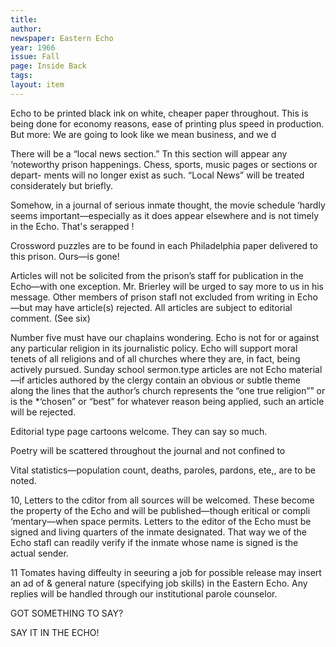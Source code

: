 ```yaml
---
title: 
author:
newspaper: Eastern Echo
year: 1966
issue: Fall
page: Inside Back
tags:
layout: item
---
```


Echo to be printed black ink on white, cheaper paper throughout. This is being done for economy reasons, ease of printing plus speed in production. But more: We are going to look like we mean business, and we d

There will be a “local news section.” Tn this section will appear any ‘noteworthy prison happenings. Chess, sports, music pages or sections or depart- ments will no longer exist as such. “Local News” will be treated considerately but briefly.

Somehow, in a journal of serious inmate thought, the movie schedule ‘hardly seems important—especially as it does appear elsewhere and is not timely in the Echo. That's serapped !

Crossword puzzles are to be found in each Philadelphia paper delivered to this prison. Ours—is gone!

Articles will not be solicited from the prison’s staff for publication in the Echo—with one exception. Mr. Brierley will be urged to say more to us in his message. Other members of prison stafl not excluded from writing in Echo—but may have article(s) rejected. All articles are subject to editorial comment. (See six)

Number five must have our chaplains wondering. Echo is not for or against any particular religion in its journalistic policy. Echo will support moral tenets of all religions and of all churches where they are, in fact, being actively pursued. Sunday school sermon.type articles are not Echo material—if articles authored by the clergy contain an obvious or subtle theme along the lines that the author’s church represents the “one true religion”” or is the *‘chosen” or “best” for whatever reason being applied, such an article will be rejected.

Editorial type page cartoons welcome. They can say so much.

Poetry will be scattered throughout the journal and not confined to

Vital statistics—population count, deaths, paroles, pardons, ete,, are to be noted.

10, Letters to the cditor from all sources will be welcomed. These become the property of the Echo and will be published—though eritical or compli ‘mentary—when space permits. Letters to the editor of the Echo must be signed and living quarters of the inmate designated. That way we of the Echo stafl can readily verify if the inmate whose name is signed is the actual sender.

11 Tomates having diffeulty in seeuring a job for possible release may insert an ad of & general nature (specifying job skills) in the Eastern Echo. Any replies will be handled through our institutional parole counselor.

GOT SOMETHING TO SAY?

SAY IT IN THE ECHO!

